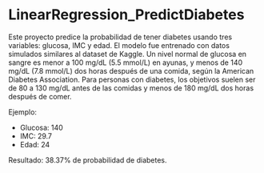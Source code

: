 # LinearRegression_PredictDiabetes
Este proyecto predice la probabilidad de tener diabetes usando tres variables: glucosa, IMC y edad. El modelo fue entrenado con datos simulados similares al dataset de Kaggle.
Un nivel normal de glucosa en sangre es menor a 100 mg/dL (5.5 mmol/L) en ayunas, y menos de 140 mg/dL (7.8 mmol/L) dos horas después de una comida, según la American Diabetes Association. Para personas con diabetes, los objetivos suelen ser de 80 a 130 mg/dL antes de las comidas y menos de 180 mg/dL dos horas después de comer.

Ejemplo:

- Glucosa: 140  
- IMC: 29.7  
- Edad: 24  

Resultado: 38.37% de probabilidad de diabetes.
